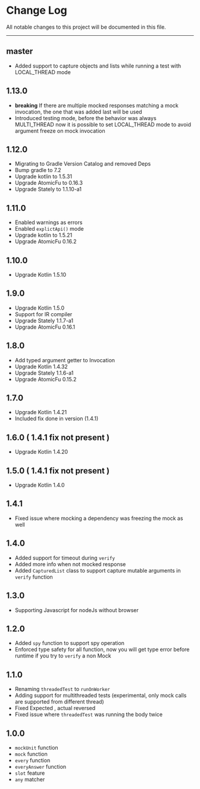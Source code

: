 # Change Log
All notable changes to this project will be documented in this file.

---

## master
* Added support to capture objects and lists while running a test with LOCAL_THREAD mode

## 1.13.0
* **breaking** If there are multiple mocked responses matching a mock invocation, the one that was added last will be used
* Introduced testing mode, before the behavior was always MULTI_THREAD now it is possible to set LOCAL_THREAD mode to avoid argument freeze on mock invocation

## 1.12.0
* Migrating to Gradle Version Catalog and removed Deps
* Bump gradle to 7.2
* Upgrade kotlin to 1.5.31
* Upgrade AtomicFu to 0.16.3
* Upgrade Stately to 1.1.10-a1

## 1.11.0
* Enabled warnings as errors
* Enabled `explictApi()` mode
* Upgrade kotlin to 1.5.21
* Upgrade AtomicFu 0.16.2

## 1.10.0
* Upgrade Kotlin 1.5.10

## 1.9.0
* Upgrade Kotlin 1.5.0
* Support for IR compiler
* Upgrade Stately 1.1.7-a1
* Upgrade AtomicFu 0.16.1

## 1.8.0
* Add typed argument getter to Invocation
* Upgrade Kotlin 1.4.32
* Upgrade Stately 1.1.6-a1
* Upgrade AtomicFu 0.15.2

## 1.7.0
* Upgrade Kotlin 1.4.21
* Included fix done in version (1.4.1)

## 1.6.0 ( 1.4.1 fix not present )

* Upgrade Kotlin 1.4.20

## 1.5.0 ( 1.4.1 fix not present )

* Upgrade Kotlin 1.4.0

## 1.4.1

* Fixed issue where mocking a dependency was freezing the mock as well

## 1.4.0
* Added support for timeout during `verify`
* Added more info when not mocked response
* Added `CapturedList` class to support capture mutable arguments in `verify` function

## 1.3.0
* Supporting Javascript for nodeJs without browser

## 1.2.0
* Added `spy` function to support spy operation
* Enforced type safety for all function, now you will get type error before runtime if you try to `verify` a non Mock

## 1.1.0
* Renaming `threadedTest` to `runOnWorker`
* Adding support for multithreaded tests (experimental, only mock calls are supported from different thread)
* Fixed Expected , actual reversed
* Fixed issue where `threadedTest` was running the body twice

## 1.0.0
* `mockUnit` function
* `mock` function
* `every` function
* `everyAnswer` function
* `slot` feature
* `any` matcher
